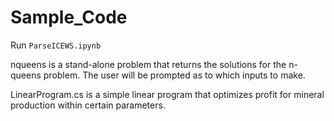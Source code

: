 # Sample_Code
Run `ParseICEWS.ipynb`

nqueens is a stand-alone problem that returns the solutions for the n-queens problem.
The user will be prompted as to which inputs to make.

LinearProgram.cs is a simple linear program that optimizes profit for mineral production within certain parameters.



